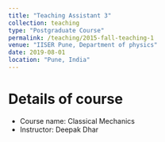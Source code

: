 ```yaml
---
title: "Teaching Assistant 3"
collection: teaching
type: "Postgraduate Course"
permalink: /teaching/2015-fall-teaching-1
venue: "IISER Pune, Department of physics"
date: 2019-08-01
location: "Pune, India"
---
```


Details of course
======
* Course name: Classical Mechanics
* Instructor: Deepak Dhar


